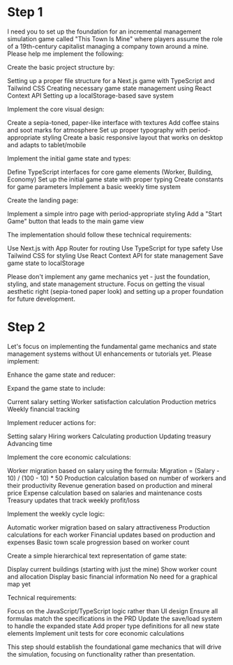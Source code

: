 # Step 1


I need you to set up the foundation for an incremental management simulation game called "This Town Is Mine" where players assume the role of a 19th-century capitalist managing a company town around a mine.
Please help me implement the following:

Create the basic project structure by:

Setting up a proper file structure for a Next.js game with TypeScript and Tailwind CSS
Creating necessary game state management using React Context API
Setting up a localStorage-based save system


Implement the core visual design:

Create a sepia-toned, paper-like interface with textures
Add coffee stains and soot marks for atmosphere
Set up proper typography with period-appropriate styling
Create a basic responsive layout that works on desktop and adapts to tablet/mobile


Implement the initial game state and types:

Define TypeScript interfaces for core game elements (Worker, Building, Economy)
Set up the initial game state with proper typing
Create constants for game parameters
Implement a basic weekly time system


Create the landing page:

Implement a simple intro page with period-appropriate styling
Add a "Start Game" button that leads to the main game view



The implementation should follow these technical requirements:

Use Next.js with App Router for routing
Use TypeScript for type safety
Use Tailwind CSS for styling
Use React Context API for state management
Save game state to localStorage

Please don't implement any game mechanics yet - just the foundation, styling, and state management structure. Focus on getting the visual aesthetic right (sepia-toned paper look) and setting up a proper foundation for future development.


# Step 2



Let's focus on implementing the fundamental game mechanics and state management systems without UI enhancements or tutorials yet.
Please implement:

Enhance the game state and reducer:

Expand the game state to include:

Current salary setting
Worker satisfaction calculation
Production metrics
Weekly financial tracking


Implement reducer actions for:

Setting salary
Hiring workers
Calculating production
Updating treasury
Advancing time




Implement the core economic calculations:

Worker migration based on salary using the formula: Migration = (Salary - 10) / (100 - 10) * 50
Production calculation based on number of workers and their productivity
Revenue generation based on production and mineral price
Expense calculation based on salaries and maintenance costs
Treasury updates that track weekly profit/loss


Implement the weekly cycle logic:

Automatic worker migration based on salary attractiveness
Production calculations for each worker
Financial updates based on production and expenses
Basic town scale progression based on worker count


Create a simple hierarchical text representation of game state:

Display current buildings (starting with just the mine)
Show worker count and allocation
Display basic financial information
No need for a graphical map yet



Technical requirements:

Focus on the JavaScript/TypeScript logic rather than UI design
Ensure all formulas match the specifications in the PRD
Update the save/load system to handle the expanded state
Add proper type definitions for all new state elements
Implement unit tests for core economic calculations

This step should establish the foundational game mechanics that will drive the simulation, focusing on functionality rather than presentation.


